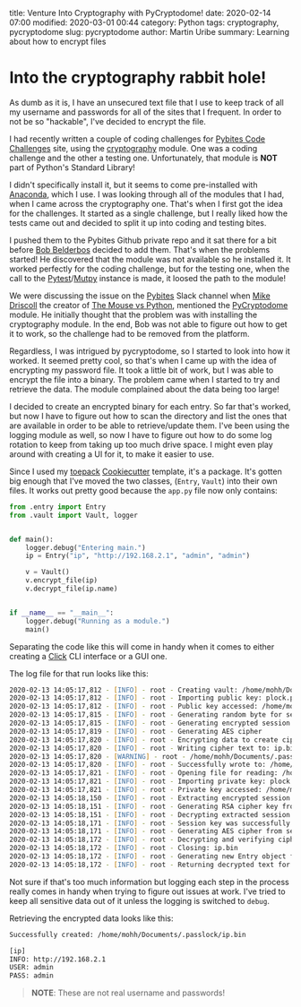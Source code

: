 title: Venture Into Cryptography with PyCryptodome!
date: 2020-02-14 07:00
modified: 2020-03-01 00:44
category: Python
tags: cryptography, pycryptodome
slug: pycryptodome
author: Martin Uribe
summary: Learning about how to encrypt files

# Into the cryptography rabbit hole!

As dumb as it is, I have an unsecured text file that I use to keep track of all my username and passwords for all of the sites that I frequent. In order to not be so "hackable", I've decided to encrypt the file.

I had recently written a couple of coding challenges for [Pybites Code Challenges](https://codechalleng.es/) site, using the [cryptography](https://cryptography.io/en/latest/) module.
One was a coding challenge and the other a testing one.
Unfortunately, that module is **NOT** part of Python's Standard Library!

I didn't specifically install it, but it seems to come pre-installed with [Anaconda](https://www.anaconda.com/distribution/), which I use.
I was looking through all of the modules that I had, when I came across the cryptography one.
That's when I first got the idea for the challenges.
It started as a single challenge, but I really liked how the tests came out and decided to split it up into coding and testing bites.

I pushed them to the Pybites Github private repo and it sat there for a bit before [Bob Belderbos](https://codechalleng.es/profiles/pybob) decided to add them.
That's when the problems started!
He discovered that the module was not available so he installed it.
It worked perfectly for the coding challenge, but for the testing one, when the call to the [Pytest](https://docs.pytest.org/en/latest/)/[Mutpy](https://github.com/mutpy/mutpy) instance is made, it loosed the path to the module!

We were discussing the issue on the [Pybites](https://pybit.es/pages/community.html) Slack channel when [Mike Driscoll](https://codechalleng.es/profiles/driscollis) the creator of [The Mouse vs Python](http://www.blog.pythonlibrary.org/), mentioned the [PyCryptodome](https://www.pycryptodome.org/en/latest/) module.
He initially thought that the problem was with installing the cryptography module.
In the end, Bob was not able to figure out how to get it to work, so the challenge had to be removed from the platform.

Regardless, I was intrigued by pycryptodome, so I started to look into how it worked.
It seemed pretty cool, so that's when I came up with the idea of encrypting my password file.
It took a little bit of work, but I was able to encrypt the file into a binary.
The problem came when I started to try and retrieve the data.
The module complained about the data being too large!

I decided to create an encrypted binary for each entry.
So far that's worked, but now I have to figure out how to scan the directory and list the ones that are available in order to be able to retrieve/update them.
I've been using the logging module as well, so now I have to figure out how to do some log rotation to keep from taking up too much drive space.
I might even play around with creating a UI for it, to make it easier to use.

Since I used my [toepack](https://github.com/clamytoe/toepack) [Cookiecutter](https://github.com/cookiecutter/cookiecutter) template, it's a package.
It's gotten big enough that I've moved the two classes, (`Entry`, `Vault`) into their own files.
It works out pretty good because the `app.py` file now only contains:

```python
from .entry import Entry
from .vault import Vault, logger


def main():
    logger.debug("Entering main.")
    ip = Entry("ip", "http://192.168.2.1", "admin", "admin")

    v = Vault()
    v.encrypt_file(ip)
    v.decrypt_file(ip.name)


if __name__ == "__main__":
    logger.debug("Running as a module.")
    main()
```

Separating the code like this will come in handy when it comes to either creating a [Click](https://palletsprojects.com/p/click/) CLI interface or a GUI one.

The log file for that run looks like this:

```zsh
2020-02-13 14:05:17,812 - [INFO] - root - Creating vault: /home/mohh/Documents/.passlock/ip.bin
2020-02-13 14:05:17,812 - [INFO] - root - Importing public key: plock.pub
2020-02-13 14:05:17,812 - [INFO] - root - Public key accessed: /home/mohh/.passlock/plock.pub
2020-02-13 14:05:17,815 - [INFO] - root - Generating random byte for session key
2020-02-13 14:05:17,815 - [INFO] - root - Generating encrypted session key
2020-02-13 14:05:17,819 - [INFO] - root - Generating AES cipher
2020-02-13 14:05:17,820 - [INFO] - root - Encrypting data to create cipher text
2020-02-13 14:05:17,820 - [INFO] - root - Writing cipher text to: ip.bin
2020-02-13 14:05:17,820 - [WARNING] - root - /home/mohh/Documents/.passlock/ip.bin already exists!
2020-02-13 14:05:17,820 - [INFO] - root - Successfully wrote to: /home/mohh/Documents/.passlock/ip.bin
2020-02-13 14:05:17,821 - [INFO] - root - Opening file for reading: /home/mohh/Documents/.passlock/ip.bin
2020-02-13 14:05:17,821 - [INFO] - root - Importing private key: plock
2020-02-13 14:05:17,821 - [INFO] - root - Private key accessed: /home/mohh/.passlock/plock
2020-02-13 14:05:18,150 - [INFO] - root - Extracting encrypted session key
2020-02-13 14:05:18,151 - [INFO] - root - Generating RSA cipher key from imported private key
2020-02-13 14:05:18,151 - [INFO] - root - Decrypting extracted session key
2020-02-13 14:05:18,171 - [INFO] - root - Session key was successfully restored
2020-02-13 14:05:18,171 - [INFO] - root - Generating AES cipher from session key
2020-02-13 14:05:18,172 - [INFO] - root - Decrypting and verifying cipher text
2020-02-13 14:05:18,172 - [INFO] - root - Closing: ip.bin
2020-02-13 14:05:18,172 - [INFO] - root - Generating new Entry object from decrypted data
2020-02-13 14:05:18,172 - [INFO] - root - Returning decrypted text for: ip
```

Not sure if that's too much information but logging each step in the process really comes in handy when trying to figure out issues at work.
I've tried to keep all sensitive data out of it unless the logging is switched to `debug`.

Retrieving the encrypted data looks like this:

```zsh
Successfully created: /home/mohh/Documents/.passlock/ip.bin

[ip]
INFO: http://192.168.2.1
USER: admin
PASS: admin
```

> **NOTE**: These are not real username and passwords!

